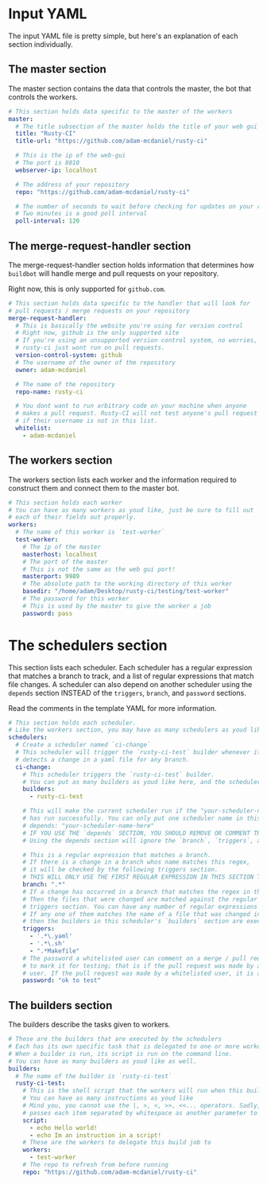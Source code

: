 # Input YAML

The input YAML file is pretty simple, but here's an explanation of each section individually.

## The master section

The master section contains the data that controls the master, the bot that controls the workers.

```yaml
# This section holds data specific to the master of the workers
master:
  # The title subsection of the master holds the title of your web gui
  title: "Rusty-CI"
  title-url: "https://github.com/adam-mcdaniel/rusty-ci"

  # This is the ip of the web-gui
  # The port is 8010
  webserver-ip: localhost

  # The address of your repository
  repo: "https://github.com/adam-mcdaniel/rusty-ci"

  # The number of seconds to wait before checking for updates on your repository
  # Two minutes is a good poll interval
  poll-interval: 120
```

## The merge-request-handler section

The merge-request-handler section holds information that determines how `buildbot` will handle merge and pull requests on your repository.

Right now, this is only supported for `github.com`.

```yaml
# This section holds data specific to the handler that will look for
# pull requests / merge requests on your repository
merge-request-handler:
  # This is basically the website you're using for version control
  # Right now, github is the only supported site
  # If you're using an unsupported version control system, no worries,
  # rusty-ci just wont run on pull requests.
  version-control-system: github
  # The username of the owner of the repository
  owner: adam-mcdaniel

  # The name of the repository
  repo-name: rusty-ci

  # You dont want to run arbitrary code on your machine when anyone
  # makes a pull request. Rusty-CI will not test anyone's pull request
  # if their username is not in this list.
  whitelist:
    - adam-mcdaniel
```

## The workers section

The workers section lists each worker and the information required to construct them and connect them to the master bot.

```yaml
# This section holds each worker
# You can have as many workers as youd like, just be sure to fill out
# each of their fields out properly.
workers:
  # The name of this worker is `test-worker`
  test-worker:
    # The ip of the master
    masterhost: localhost
    # The port of the master
    # This is not the same as the web gui port!
    masterport: 9989
    # The absolute path to the working directory of this worker
    basedir: "/home/adam/Desktop/rusty-ci/testing/test-worker"
    # The password for this worker
    # This is used by the master to give the worker a job
    password: pass
```
# The schedulers section


This section lists each scheduler. Each scheduler has a regular expression that matches a branch to track, and a list of regular expressions that match file changes. A scheduler can also depend on another scheduler using the `depends` section INSTEAD of the `triggers`, `branch`, and `password` sections.

Read the comments in the template YAML for more information.

```yaml
# This section holds each scheduler.
# Like the workers section, you may have as many schedulers as youd like.
schedulers:
  # Create a scheduler named `ci-change`
  # This scheduler will trigger the `rusty-ci-test` builder whenever it
  # detects a change in a yaml file for any branch.
  ci-change:
    # This scheduler triggers the `rusty-ci-test` builder.
    # You can put as many builders as youd like here, and the scheduler will start them all.
    builders:
      - rusty-ci-test

    # This will make the current scheduler run if the "your-scheduler-name-here"
    # has run successfully. You can only put one scheduler name in this section.
    # depends: "your-scheduler-name-here"
    # IF YOU USE THE `depends` SECTION, YOU SHOULD REMOVE OR COMMENT THE FOLLOWING SECTIONS
    # Using the depends section will ignore the `branch`, `triggers`, and `password` sections

    # This is a regular expression that matches a branch.
    # If there is a change in a branch whos name matches this regex,
    # it will be checked by the following triggers section.
    # THIS WILL ONLY USE THE FIRST REGULAR EXPRESSION IN THIS SECTION TO MATCH THE BRANCH
    branch: ".*"
    # If a change has occurred in a branch that matches the regex in the branch section,
    # Then the files that were changed are matched against the regular expressions in the
    # triggers section. You can have any number of regular expressions in the triggers section.
    # If any one of them matches the name of a file that was changed in a matched branch,
    # then the builders in this scheduler's `builders` section are executed.
    triggers:
      - '.*\.yaml'
      - '.*\.sh'
      - ".*Makefile"
    # The password a whitelisted user can comment on a merge / pull request
    # to mark it for testing; that is if the pull request was made by a non-whitelisted
    # user. If the pull request was made by a whitelisted user, it is automatically run.
    password: "ok to test"
```

## The builders section

The builders describe the tasks given to workers.

```yaml
# These are the builders that are executed by the schedulers
# Each has its own specific task that is delegated to one or more workers
# When a builder is run, its script is run on the command line.
# You can have as many builders as youd like as well.
builders:
  # The name of the builder is `rusty-ci-test`
  rusty-ci-test:
    # This is the shell script that the workers will run when this builder is executed
    # You can have as many instructions as youd like
    # Mind you, you cannot use the |, >, <, >>, <<... operators. Sadly, buildbot
    # passes each item separated by whitespace as another parameter to function.
    script:
      - echo Hello world!
      - echo Im an instruction in a script!
    # These are the workers to delegate this build job to
    workers:
      - test-worker
    # The repo to refresh from before running
    repo: "https://github.com/adam-mcdaniel/rusty-ci"
```

